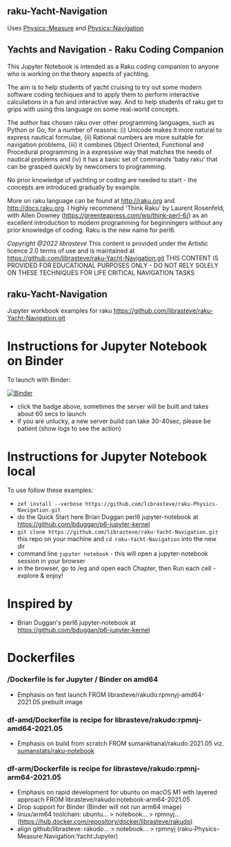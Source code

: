 ## raku-Yacht-Navigation
Uses [Physics::Measure](https://github.com/librasteve/raku-Physics-Measure) and [Physics::Navigation](https://github.com/librasteve/raku-Physics-Navigation)

## Yachts and Navigation - Raku Coding Companion

This Jupyter Notebook is intended as a Raku coding companion to anyone who is working on the theory aspects of yachting.

The aim is to help students of yacht cruising to try out some modern software coding techiques and to apply them to perform interactive calculations in a fun and interactive way. And to help students of raku get to grips with using this language on some real-world concepts.

The author has chosen raku over other programming languages, such as Python or Go, for a number of reasons: (i) Unicode makes it more natural to express nautical formulae, (ii) Rational numbers are more suitable for navigation problems, (iii) it combines Object Oriented, Functional and Procedural programming in a expressive way that matches the needs of nautical problems and (iv) it has a basic set of commands 'baby raku' that can be grasped quickly by newcomers to programming.

No prior knowledge of yachting or coding are needed to start - the concepts are introduced gradually by example.

More on raku language can be found at http://raku.org and http://docs.raku.org. I highly recommend 'Think Raku' by Laurent Rosenfeld, with Allen Downey (https://greenteapress.com/wp/think-perl-6/) as an excellent introduction to modern programming for beginningers without any prior knowledge of coding. Raku is the new name for perl6.

_Copyright @2022 librasteve_
This content is provided under the Artistic licence 2.0 terms of use and is maintained at https://github.com/librasteve/raku-Yacht-Navigation.git
THIS CONTENT IS PROVIDED FOR EDUCATIONAL PURPOSES ONLY - DO NOT RELY SOLELY ON THESE TECHNIQUES FOR LIFE CRITICAL NAVIGATION TASKS

## raku-Yacht-Navigation
Jupyter workbook examples for raku https://github.com/librasteve/raku-Yacht-Navigation.git

# Instructions for Jupyter Notebook on Binder
To launch with Binder:

[![Binder](https://mybinder.org/badge_logo.svg)](https://mybinder.org/v2/gh/librasteve/raku-Yacht-Navigation/HEAD)

- click the badge above, sometimes the server will be built and takes about 60 secs to launch
- if you are unlucky, a new server build can take 30-40sec, please be patient (show logs to see the action)

# Instructions for Jupyter Notebook local
To use follow these examples:
- ```zef install --verbose https://github.com/librasteve/raku-Physics-Navigation.git```
- do the Quick Start here Brian Duggan perl6 jupyter-notebook at <https://github.com/bduggan/p6-jupyter-kernel>
- ```git clone https://github.com/librasteve/raku-Yacht-Navigation.git``` this repo on your machine and ```cd raku-Yacht-Navigation``` into the new dir
- command line ```jupyter notebook``` - this will open a jupyter-notebook session in your browser
- in the browser, go to /eg and open each Chapter, then Run each cell - explore & enjoy!

# Inspired by
* Brian Duggan's perl6 jupyter-notebook at <https://github.com/bduggan/p6-jupyter-kernel>

# Dockerfiles
### /Dockerfile is for Jupyter / Binder on amd64
- Emphasis on fast launch FROM librasteve/rakudo:rpmnyj-amd64-2021.05 prebuilt image
### df-amd/Dockerfile is recipe for librasteve/rakudo:rpmnj-amd64-2021.05
- Emphasis on build from scratch FROM sumankhanal/rakudo:2021.05 viz. [sumanstats/raku-notebook](https://github.com/sumanstats/raku-notebook)
### df-arm/Dockerfile is recipe for librasteve/rakudo:rpmnj-arm64-2021.05
- Emphasis on rapid development for ubuntu on macOS M1 with layered approach FROM librasteve/rakudo:notebook-arm64-2021.05
- Drop support for Binder (Binder will not run arm64 image)
- linux/arm64 toolchain: ubuntu... > notebook... > rpmnyj... (https://hub.docker.com/repository/docker/librasteve/rakudo)
- align github/librasteve:  rakudo... > notebook... > rpmnyj (raku-Physics-Measure:Navigation:Yacht:Jupyter)
